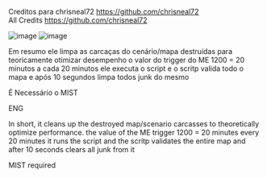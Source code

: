 Creditos para chrisneal72 https://github.com/chrisneal72  
All Credits https://github.com/chrisneal72

![image](https://github.com/user-attachments/assets/e9a227ec-efc2-4909-a021-1acd5de74232)
![image](https://github.com/user-attachments/assets/adb4550d-b17e-4eef-a285-937d49161b3c)

Em resumo ele limpa as carcaças do cenário/mapa destruídas para teoricamente otimizar desempenho 
o valor do trigger do ME 1200 = 20 minutos a cada 20 minutos ele executa o script e o scritp valida todo o mapa e após 10 segundos limpa todos junk do mesmo

É Necessário o MIST

ENG

In short, it cleans up the destroyed map/scenario carcasses to theoretically optimize performance. 
the value of the ME trigger 1200 = 20 minutes every 20 minutes it runs the script and the scritp validates the entire map and after 10 seconds clears all junk from it

MIST required
